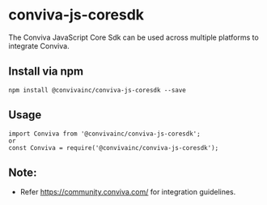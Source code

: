 # conviva-js-coresdk
The Conviva JavaScript Core Sdk can be used across multiple platforms to integrate Conviva.

## Install via npm

```
npm install @convivainc/conviva-js-coresdk --save
```
## Usage

```
import Conviva from '@convivainc/conviva-js-coresdk';
or
const Conviva = require('@convivainc/conviva-js-coresdk');
```
## Note:
* Refer https://community.conviva.com/ for integration guidelines.

